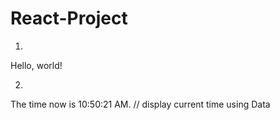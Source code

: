 # React-Project
1)
Hello, world!

2)
The time now is 10:50:21 AM.  // display current time using Data
